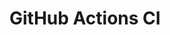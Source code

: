 # GitHub Actions CI



































































































































































































































































































































































































































































































































































































































































































































































































































































































































































































































































































































































































































































































































































































































































































































































































































































































































































































































































































































































































































































































































































































































